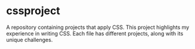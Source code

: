# cssproject
A repository containing projects that apply CSS. This project highlights my experience in writing CSS. Each file has different projects, along with its unique challenges.
